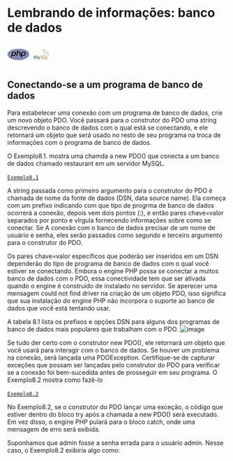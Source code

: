 # Lembrando de informações: banco de dados
<code><img height="50" src="https://raw.githubusercontent.com/github/explore/80688e429a7d4ef2fca1e82350fe8e3517d3494d/topics/php/php.png"></code>
<code><img height="50" src="https://raw.githubusercontent.com/github/explore/80688e429a7d4ef2fca1e82350fe8e3517d3494d/topics/mysql/mysql.png"></code>

## Conectando-se a um programa de banco de dados
Para estabelecer uma conexão com um programa de banco de dados, crie um novo objeto PDO. Você passará para o construtor do PDO uma string descrevendo o banco de dados com o qual
está se conectando, e ele retornará um objeto que será usado no resto de seu programa na troca de informações com o programa de banco de dados.

O Exemplo8.1. mostra uma chamda a new PDO() que conecta a um banco de dados chamado restaurant em um servidor MySQL.

<code><a href="https://github.com/joao39780/Revisao_php-2021/blob/master/Banco_de_Dados/Exemplo8.1.php">Exemplo8.1</a></code>
  
A string passada como primeiro argumento para o construtor do PDO é chamada de nome da fonte de dados (DSN, data source name). Ela começa com um prefixo indicando com que tipo de
progrma de banco de dados ocorrerá a conexão, depois vem dois pontos (:), e então pares chave=valor separados por ponto e vírgula fornecendo informações sobre como se conectar. Se
A conexão com o banco de dados precisar de um nome de usuário e senha, eles serão passados como segundo e terceiro argumento para o construtor do PDO.

Os pares chave=valor específicos que poderão ser inseridos em um DSN dependerão do tipo de programa de banco de dados com o qual você estiver se conectando. Embora o engine PHP
possa se conectar a muitos banco de dados com o PDO, essa conectividade tem que ser ativada quando o engine é construído de instalado no servidor. Se aperecer uma mensagem 
could not find driver na criação de um objeto PDO, isso significa que sua instalação do engine PHP não incorpora o suporte ao banco de dados que você está tentando usar.

A tabela 8.1 lista os prefixos e opções DSN para alguns dos programas de banco de dados mais populares que trabalham com o PDO.
![image](https://user-images.githubusercontent.com/80215258/136878252-49db72e4-986f-4b8a-aba5-903f09e54a9f.png)

Se tudo der certo com o construtor new PDO(), ele retornará um objeto que você usará para interagir com o banco de dados. Se houver um problema na conexão, será lançada uma 
PDOException. Certifique-se de capturar exceções que possam ser lançadas pelo construtor do PDO para verificar se a conexão foi bem-sucedida antes de prosseguir em seu programa.
O Exemplo8.2 mostra como fazê-lo

<code><a href="https://github.com/joao39780/Revisao_php-2021/blob/master/Banco_de_Dados/Exemplo8.2.php">Exemplo8.2</a></code>

No Exemplo8.2, se o construtor do PDO lançar uma exceção, o código que estiver dentro do bloco try após a chamada a new PDO() será executado. Em vez disso, o engine PHP pulará 
para o bloco catch, onde uma mensagem de erro será exibida.

Suponhamos que admin fosse a senha errada para o usuário admin. Nesse caso, o Exemplo8.2 exibiria algo como:

